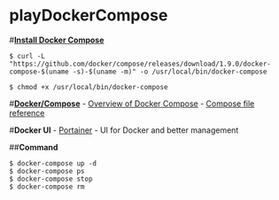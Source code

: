 # playDockerCompose


#**[Install Docker Compose](https://docs.docker.com/compose/install/)**

	$ curl -L "https://github.com/docker/compose/releases/download/1.9.0/docker-compose-$(uname -s)-$(uname -m)" -o /usr/local/bin/docker-compose

	$ chmod +x /usr/local/bin/docker-compose

#**[Docker/Compose](https://github.com/docker/compose)**
	- [Overview of Docker Compose](https://docs.docker.com/compose/overview/)
	- [Compose file reference](https://docs.docker.com/compose/compose-file/)


#**Docker UI**
	- [Portainer](http://strl099020:9000/#/) - UI for Docker and better management


##**Command**
	
	$ docker-compose up -d
	$ docker-compose ps
	$ docker-compose stop
	$ docker-compose rm
	